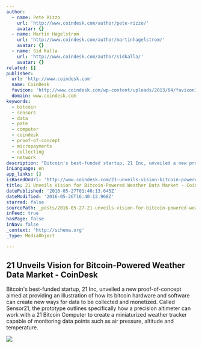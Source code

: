 ```yaml
---
author:
  - name: Pete Rizzo
    url: 'http://www.coindesk.com/author/pete-rizzo/'
    avatar: {}
  - name: Martin Hagelstrom
    url: 'http://www.coindesk.com/author/martinhagelstrom/'
    avatar: {}
  - name: Sid Kalla
    url: 'http://www.coindesk.com/author/sidkalla/'
    avatar: {}
related: []
publisher:
  url: 'http://www.coindesk.com'
  name: CoinDesk
  favicon: 'http://www.coindesk.com/wp-content/uploads/2013/04/favicon1.ico?ffe887'
  domain: www.coindesk.com
keywords:
  - bitcoin
  - sensors
  - data
  - pate
  - computer
  - coindesk
  - proof-of-concept
  - micropayments
  - collecting
  - network
description: "Bitcoin's best-funded startup, 21 Inc, unveiled a new proof-of-concept aimed at providing an illustration of how its bitcoin hardware and software can create new ways for data to be collected and monetized. Called Sensor21, the prototype outlines specifically how a precision altimeter can work with a 21 Bitcoin Computer to create a miniaturized weather tracker capable of monitoring data points such as air pressure, altitude and temperature."
inLanguage: en
app_links: []
isBasedOnUrl: 'http://www.coindesk.com/21-unveils-vision-bitcoin-powered-weather-stations/'
title: 21 Unveils Vision for Bitcoin-Powered Weather Data Market - CoinDesk
datePublished: '2016-05-27T01:46:13.645Z'
dateModified: '2016-05-26T16:40:12.968Z'
starred: false
sourcePath: _posts/2016-05-27-21-unveils-vision-for-bitcoin-powered-weather-data-market-.md
inFeed: true
hasPage: false
inNav: false
_context: 'http://schema.org'
_type: MediaObject

---
```

<article style=""><h1>21 Unveils Vision for Bitcoin-Powered Weather Data Market - CoinDesk</h1><p>Bitcoin's best-funded startup, 21 Inc, unveiled a new proof-of-concept aimed at providing an illustration of how its bitcoin hardware and software can create new ways for data to be collected and monetized. Called Sensor21, the prototype outlines specifically how a precision altimeter can work with a 21 Bitcoin Computer to create a miniaturized weather tracker capable of monitoring data points such as air pressure, altitude and temperature.</p><img src="http://media.coindesk.com/2016/05/data-weather-e1464276738354.jpg" /></article>